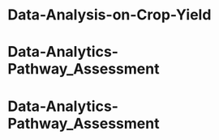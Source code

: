 # Data-Analysis-on-Crop-Yield
# Data-Analytics-Pathway_Assessment
# Data-Analytics-Pathway_Assessment
